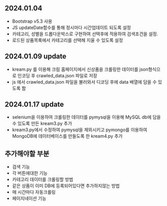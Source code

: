 ## 2024.01.04
- Bootstrap v5.3 사용
- JS updateDate함수를 통해 정시마다 시간업데이트 되도록 설정
- 카테고리, 성별을 드롭다운박스로 구현하여 선택후에 적용하여 검색조건을 설정.
- 로드된 상품목록에서 카테고리를 선택해 지울 수 있도록 설정

## 2024.01.09 update
- kream.py 를 이용해 크림 홈페이지에서 신상품을 크롤링한 데이터를 json형식으로 인코딩 후  crawled_data.json 파일로 저장
- js 에서 crawled_data.json 파일을 불러와서 디코딩 후에 data 배열에 담을 수 있도록 함

## 2024.01.17 update
- selenium을 이용하여 크롤링한 데이터를 pymysql을 이용해 MySQL db에 담을 수 있도록 만든 kream3.py 추가
- kream3.py에서 수정하여 pymysql을 제외시키고 pymongo를 이용하여 MongoDB에 데이터베이스를 만들도록 한 kream4.py 추가

## 추가해야할 부분
- 검색 기능
- 각 버튼에대한 기능
- 카테고리 데이터를 크롤링할 방법
- 같은 상품이 이미 DB에 등록되어있다면 추가하지않는 방법
- 매 시간마다 자동크롤링
- 페이지네이션 기능


